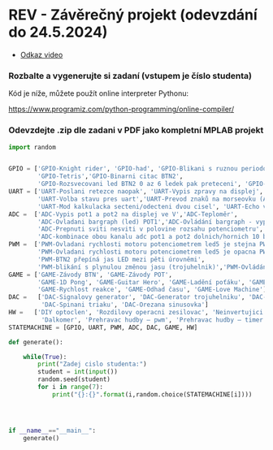 # REV - Závěrečný projekt (odevzdání do 24.5.2024)
- [Odkaz video](https://youtu.be/4OCYCeq3aVA)

### Rozbalte a vygenerujte si zadaní (vstupem je číslo studenta)

Kód je níže, můžete použít online interpreter Pythonu:

https://www.programiz.com/python-programming/online-compiler/

### Odevzdejte .zip dle zadani v PDF jako kompletní MPLAB projekt

```Python
import random


GPIO = ['GPIO-Knight rider', 'GPIO-had', 'GPIO-Blikani s ruznou periodou  prepinani BTN2',
        'GPIO-Tetris','GPIO-Binarni citac BTN2',
        'GPIO-Rozsvecovani led BTN2 0 az 6 ledek pak preteceni', 'GPIO-Blikani SOS']
UART = ['UART-Poslani retezce naopak', 'UART-Vypis zpravy na displej',
        'UART-Volba stavu pres uart','UART-Prevod znaků na morseovku (ABCDE)',
        'UART-Mod kalkulacka secteni/odecteni dvou cisel', 'UART-Echo vraceni znaku']
ADC =  ['ADC-Vypis pot1 a pot2 na displej ve V','ADC-Teploměr',
        'ADC-Ovladani bargraph (led) POT1','ADC-Ovládání bargraph - vyplňuje jeden řádek displeje',
        'ADC-Prepnuti sviti nesviti v polovine rozsahu potenciometru',
        'ADC-kombinace obou kanalu adc pot1 a pot2 dolnich/hornich 10 bit', 'ADC-Pot1 v rozlišení 8 bit násobí hodnotu POT2 10 bit']
PWM =  ['PWM-Ovladani rychlosti motoru potenciometrem led5 je stejna PWM1',
        'PWM-Ovladani rychlosti motoru potenciometrem led5 je opacna PWM1', 'PWM-Ovladani rychlosti motoru potenciometrem bez led',
        'PWM-BTN2 přepíná jas LED mezi pěti úrovněmi',
        'PWM-blikání s plynulou změnou jasu (trojuhelnik)','PWM-Ovládání rychlosti motoru tlačítky']
GAME = ['GAME-Závody BTN', 'GAME-Závody POT',
        'GAME-1D Pong', 'GAME-Guitar Hero', 'GAME-Ladění poťáku', 'GAME-Uhodni číslo',
        'GAME-Rychlost reakce', 'GAME-Odhad času', 'GAME-Love Machine']
DAC =   ['DAC-Signalovy generator', 'DAC-Generator trojuhelniku', 'DAC-Generator pulkruh',
         'DAC-Spinani triaku', 'DAC-Orezana sinusovka']
HW =   ['DIY optoclen', 'Rozdilovy operacni zesilovac', 'Neinvertujici scitac',
         'Dalkomer', 'Prehravac hudby – pwm', 'Prehravac hudby – timer:']
STATEMACHINE = [GPIO, UART, PWM, ADC, DAC, GAME, HW]

def generate():

    while(True):
        print("Zadej cislo studenta:")
        student = int(input())
        random.seed(student)
        for i in range(7):
            print("{}:{}".format(i,random.choice(STATEMACHINE[i])))




if __name__=="__main__":
    generate()
```

